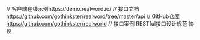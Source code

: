 //  客户端在线示例https://demo.realword.io/
// 接口文档 https://github.com/gothinkster/realword/tree/master/api
// GitHub仓库 https://github.com/gothinkster/realworld
// 接口案例 
RESTful接口设计规范
协议
